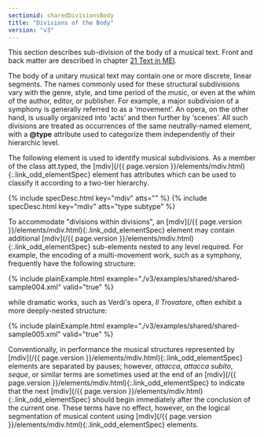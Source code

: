 ```yaml
---
sectionid: sharedDivisionsBody
title: "Divisions of the Body"
version: "v3"
---
```




This section describes sub-division of the body of a musical text. Front and back
matter
are described in chapter <a class="link_ptr" title="Text in MEI" href="/{{ page.version }}/guidelines/text.html">21 Text in MEI</a>.

The body of a unitary musical text may contain one or more discrete, linear segments.
The
names commonly used for these structural subdivisions vary with the genre, style,
and time
period of the music, or even at the whim of the author, editor, or publisher. For
example,
a major subdivision of a symphony is generally referred to as a ‘movement’. An opera,
on
the other hand, is usually organized into ‘acts’ and then further by ‘scenes’. All
such
divisions are treated as occurrences of the same neutrally-named element, with a
**@type** attribute used to categorize them independently of their hierarchic
level.

The following element is used to identify musical subdivisions. As a member of the
class
att.typed, the [mdiv](/{{ page.version }}/elements/mdiv.html){:.link_odd_elementSpec} element has attributes which can be used to
classify it according to a two-tier hierarchy.



{% include specDesc.html key="mdiv" atts="" %}
{% include specDesc.html key="mdiv" atts="type subtype" %}



To accommodate "divisions within divisions", an [mdiv](/{{ page.version }}/elements/mdiv.html){:.link_odd_elementSpec} element may
contain additional [mdiv](/{{ page.version }}/elements/mdiv.html){:.link_odd_elementSpec} sub-elements nested to any level required.
For example, the encoding of a multi-movement work, such as a symphony, frequently
have
the following structure:

{% include plainExample.html example="./v3/examples/shared/shared-sample004.xml" valid="true" %}

while dramatic works, such as Verdi's opera, *Il Trovatore*, often exhibit a
more deeply-nested structure:

{% include plainExample.html example="./v3/examples/shared/shared-sample005.xml" valid="true" %}

Conventionally, in performance the musical structures represented by [mdiv](/{{ page.version }}/elements/mdiv.html){:.link_odd_elementSpec} elements are separated by pauses; however, *attacca*,
*attacca subito*, *seque*, or similar terms are
sometimes used at the end of an [mdiv](/{{ page.version }}/elements/mdiv.html){:.link_odd_elementSpec} to indicate that the next [mdiv](/{{ page.version }}/elements/mdiv.html){:.link_odd_elementSpec} should begin immediately after the conclusion of the current one.
These terms have no effect, however, on the logical segmentation of musical content
using
[mdiv](/{{ page.version }}/elements/mdiv.html){:.link_odd_elementSpec} elements.




